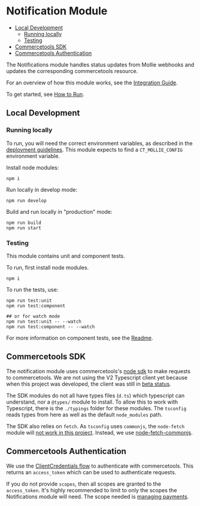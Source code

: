 # Notification Module

  * [Local Development](#local-development)
    + [Running locally](#running-locally)
    + [Testing](#testing)
  * [Commercetools SDK](#commercetools-sdk)
  * [Commercetools Authentication](#commercetools-authentication)

The Notifications module handles status updates from Mollie webhooks and updates the corresponding commercetools resource.

For an overview of how this module works, see the [Integration Guide](./docs/IntegrationGuide.md).

To get started, see [How to Run](./docs/HowToRun.md).

## Local Development

### Running locally

To run, you will need the correct environment variables, as described in the [deployment guidelines](../docs/Deployment.md). This module expects to find a `CT_MOLLIE_CONFIG` environment variable.

Install node modules:

```
npm i
```

Run locally in develop mode: 
```
npm run develop
```

Build and run locally in "production" mode:
```
npm run build
npm run start
```
### Testing

This module contains unit and component tests. 

To run, first install node modules.

```
npm i
```

To run the tests, use: 
```
npm run test:unit 
npm run test:component

## or for watch mode
npm run test:unit -- --watch
npm run test:component -- --watch
```
For more information on component tests, see the [Readme](./tests/component/Readme.md).

## Commercetools SDK

The notification module uses commercetools's [node sdk](https://commercetools.github.io/nodejs/sdk/) to make requests to commercetools. We are not using the V2 Typescript client yet because when this project was developed, the client was still in [beta status](https://github.com/commercetools/commercetools-sdk-typescript/issues/126).

The SDK modules do not all have types files (`d.ts`) which typescript can understand, nor a `@types/` module to install. To allow this to work with Typescript, there is the `./typings` folder for these modules. The `tsconfig` reads types from here as well as the default `node_modules` path.

The SDK also relies on `fetch`. As `tsconfig` uses `commonjs`, the `node-fetch` module will [not work in this project](https://github.com/DefinitelyTyped/DefinitelyTyped/issues/36539). Instead, we use [node-fetch-commonjs](https://www.npmjs.com/package/node-fetch-commonjs).

## Commercetools Authentication

We use the [ClientCredentials flow](https://docs.commercetools.com/api/authorization#client-credentials-flow) to authenticate with commercetools. This returns an `access_token` which can be used to authenticate requests.

If you do not provide `scopes`, then all scopes are granted to the `access_token`. It's highly recommended to limit to only the scopes the Notifications module will need. The scope needed is [managing payments](https://docs.commercetools.com/api/scopes#manage_paymentsprojectkey).
